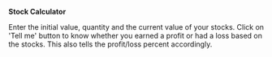 **Stock Calculator**

Enter the initial value, quantity and the current value of your stocks. Click on 'Tell me' button to know whether you earned a profit or had a loss based on the stocks. This also tells the profit/loss percent accordingly.
